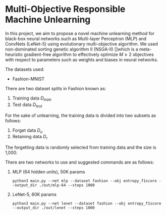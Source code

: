 # Multi-Objective Responsible Machine Unlearning

In this project, we aim to propose a novel machine unlearning method for black-box neural networks such as Multi-layer Perceptron (MLP) and ConvNets (LeNet-5) using evolutionary multi-objective algorithm. We used non-dominated sorting genetic algorithm II (NSGA-II) []which is a meta-heuristic gradient-free algorithm to effectively optimize $`M \ge 2`$ objectives with respect to parameters such as weights and biases in neural networks.

The datasets used:

* Fashion-MNIST

There are two dataset splits in Fashion known as:

1. Training data $`D_{train}`$
2. Test data $`D_{test}`$

For the sake of unlearning, the training data is divided into two subsets as follows:

1. Forget data $`D_{u}`$
2. Retaining data $`D_{r}`$

The forgetting data is randomly selected from training data and the size is 1,000.

There are two networks to use and suggested commands are as follows:

1. MLP (64 hidden units), 50K params

    ```
    python3 main.py --net mlp --dataset fashion --obj entropy_f1score --output_dir ./out/mlp-64 --steps 1000
    ```

2. LeNet-5, 60K params

    ```
    python3 main.py --net lenet --dataset fashion --obj entropy_f1score --output_dir ./out/lenet --steps 1000
    ```
